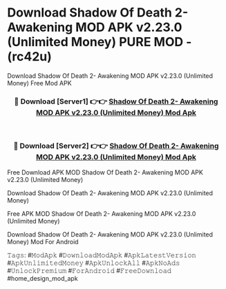# Download Shadow Of Death 2- Awakening MOD APK v2.23.0 (Unlimited Money) PURE MOD - (rc42u)
Download Shadow Of Death 2- Awakening MOD APK v2.23.0 (Unlimited Money) Free Mod APK

<div align="center">
<h3>🔴 Download [Server1] 👉👉 <a href="https://apk-comot.site?title=Shadow_Of_Death_2-_Awakening_MOD_APK_v2.23.0_(Unlimited_Money)">Shadow Of Death 2- Awakening MOD APK v2.23.0 (Unlimited Money) Mod Apk</a></h3><br>

<h3>🔴 Download [Server2] 👉👉 <a href="https://apk-comot.site?title=Shadow_Of_Death_2-_Awakening_MOD_APK_v2.23.0_(Unlimited_Money)">Shadow Of Death 2- Awakening MOD APK v2.23.0 (Unlimited Money) Mod Apk</a></h3>
</div>


Free Download APK MOD Shadow Of Death 2- Awakening MOD APK v2.23.0 (Unlimited Money)

Download Shadow Of Death 2- Awakening MOD APK v2.23.0 (Unlimited Money) 

Free APK MOD Shadow Of Death 2- Awakening MOD APK v2.23.0 (Unlimited Money) 

Download Shadow Of Death 2- Awakening MOD APK v2.23.0 (Unlimited Money) Mod For Android

𝚃𝚊𝚐𝚜: #𝙼𝚘𝚍𝙰𝚙𝚔 #𝙳𝚘𝚠𝚗𝚕𝚘𝚊𝚍𝙼𝚘𝚍𝙰𝚙𝚔 #𝙰𝚙𝚔𝙻𝚊𝚝𝚎𝚜𝚝𝚅𝚎𝚛𝚜𝚒𝚘𝚗 #𝙰𝚙𝚔𝚄𝚗𝚕𝚒𝚖𝚒𝚝𝚎𝚍𝙼𝚘𝚗𝚎𝚢 #𝙰𝚙𝚔𝚄𝚗𝚕𝚘𝚌𝚔𝙰𝚕𝚕 #𝙰𝚙𝚔𝙽𝚘𝙰𝚍𝚜 #𝚄𝚗𝚕𝚘𝚌𝚔𝙿𝚛𝚎𝚖𝚒𝚞𝚖 #𝙵𝚘𝚛𝙰𝚗𝚍𝚛𝚘𝚒𝚍 #𝙵𝚛𝚎𝚎𝙳𝚘𝚠𝚗𝚕𝚘𝚊𝚍 #home_design_mod_apk